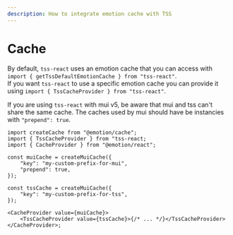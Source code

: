 ```yaml
---
description: How to integrate emotion cache with TSS
---
```


# Cache

By default, `tss-react` uses an emotion cache that you can access with `import { getTssDefaultEmotionCache } from "tss-react"`.\
If you want `tss-react` to use a specific emotion cache you can provide it using `import { TssCacheProvider } from "tss-react"`.

If you are using `tss-react` with mui v5, be aware that mui and tss can't share the same cache. The caches used by mui should have be instancies with `"prepend": true`.

```tsx
import createCache from "@emotion/cache";
import { TssCacheProvider } from "tss-react;
import { CacheProvider } from "@emotion/react";

const muiCache = createMuiCache({
    "key": "my-custom-prefix-for-mui",
    "prepend": true,
});

const tssCache = createMuiCache({
    "key": "my-custom-prefix-for-tss",
});

<CacheProvider value={muiCache}>
    <TssCacheProvider value={tssCache}>{/* ... */}</TssCacheProvider>
</CacheProvider>;
```
